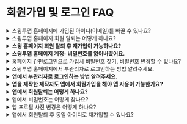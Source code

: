 # 회원가입 및 로그인 FAQ

<details>

<summary>스윙투앱 홈페이지에 가입된 아이디(이메일)를 바꿀 수 있나요?</summary>

기업 고객 중에서는 앱 담당자가 바뀌게 되면서 스윙에 가입된 아이디 변경을 요청하는 경우가 있습니다.

아이디 변경은 개인정보 계정과 연결되어 있기 때문에 사용자분께서 직접 바꿀 수 없습니다.

스윙투앱에 요청주시면 저희가 계정 변경 동의서를 보내드리고, 필요 서류를 받은 뒤 변경해드릴 수 있습니다.

비밀번호는 기존과 동일하며, 로그인 후 개인정보 변경에서 원하는 비밀번호로 다시 설정해주시면 됩니다.

</details>

<details>

<summary>스윙투앱 홈페이지 회원 탈퇴는 어떻게 하나요?</summary>

회원탈퇴는 **스윙 홈페이지 앱운영 페이지의 오른쪽 상단 프로필 선택 → 내정보 수정 →회원탈퇴 선택해주시면 됩니다.**&#x20;

<img src="../.gitbook/assets/회원탈퇴.png" alt="" data-size="original">

탈퇴하신 아이디는 복구가 불가능하며, 추후 같은 아이디로 재가입 할 수 없습니다.&#x20;

회원탈퇴시 제작한 앱, 컨텐츠가 모두 삭제되오니 신중하게 선택하시기 바랍니다.

</details>

<details>

<summary><strong>스윙 홈페이지 회원 탈퇴 후 재가입이 가능하나요?</strong></summary>

탈퇴하신 아이디는 복구가 불가능하며, 추후 같은 아이디로 재가입 할 수 없습니다.

</details>

<details>

<summary><strong>스윙투앱 홈페이지 계정- 비밀번호를 잃어버렸어요.</strong></summary>

스윙투 사이트 계정의 비밀번호를 잃어버렸다면!

**\[비밀번호 찾기]를 통해서 이메일로 임시 비밀번호를 찾아서 로그인 한 뒤, 내 정보 수정 \[새 비밀번호]를 변경해주시면 됩니다.**



1\) 홈페이지 접속 → 비밀번호 찾기 선택

<img src="https://wp.swing2app.co.kr/wp-content/uploads/2018/09/55.png" alt="" data-size="original">

2\)이메일주소 입력 후, 해당 이메일로 임시 비밀번호 발급받기

<img src="https://wp.swing2app.co.kr/wp-content/uploads/2018/09/%EB%B9%84%EB%B0%80%EB%B2%88%ED%98%B82.png" alt="" data-size="original">

&#x20;

3\)비밀번호는 다시 \[내 정보 수정]페이지- 로그인정보에서 변경해주시면 됩니다.

[https://www.swing2app.co.kr/view/myinfo\_login\_info](https://www.swing2app.co.kr/view/myinfo\_login\_info)

<img src="https://wp.swing2app.co.kr/wp-content/uploads/2018/09/%EB%B9%84%EB%B0%80%EB%B2%88%ED%98%B83.png" alt="" data-size="original">

</details>

<details>

<summary>홈페이지 간편로그인으로 가입시 비밀번호 찾기, 비밀번호 변경할 수 있나요?</summary>

스윙투앱 홈페이지 - 간편 로그인은 네이버, 구글에서 사용하는 계정으로 연동하여 로그인을 하게 됩니다.

따라서 비밀번호는 연결한 계정으로 확인해주셔야 합니다.

(구글 계정이라면 구글 지메일로 들어가서 사용중인 계정 확인해주세요)

스윙투앱에서는 계정만 연결하여 로그인한 것이기 때문에 비밀번호를 찾을 수 없으며, 비밀번호 변경도 불가합니다.

</details>

<details>

<summary>스윙투앱 홈페이지에서 부관리자로 로그인하는 방법 알려주세요.</summary>

스윙투앱 홈페이지에서 부관리자로 로그인할 때는 로그인 화면에서 \[부관리자]로 선택해서 로그인해주세요.

![](https://wp.swing2app.co.kr/wp-content/uploads/2018/09/%EB%B6%80%EA%B4%80%EB%A6%AC%EC%9E%90-%EB%A1%9C%EA%B7%B8%EC%9D%B8\_20.07.png)

1\)앱아이디: 관리자가 앱을 제작할 때 설정한 아이디를 입력합니다.

→ 앱 아이디는 관리자가 앱을 제작할 때 앱제작 - 1단계 기본정보에서 입력한 아이디를 말합니다.

2\)부관리자 아이디: 부관리자가 앱에서 회원가입한 아이디를 입력합니다.

3\)비밀번호: 부관리자가 앱 회원가입시 설정한 비밀번호를 입력합니다.

입력이 완료된 후 로그인 버튼을 눌러주시면 관리자 페이지로 이동합니다.

\*주의사항: 앱 제작이 완료되어야 부관리자 로그인이 가능합니다.

앱을 제작한 상태가 아닐 경우 앱 아이디가 인식이 되지 않아요, 따라서 앱을 제작해놓은 뒤 부관리자 로그인을 이용해주시기 바랍니다.&#x20;

&#x20;

앱을 관리하는 부관리자를 설정하는 방법은 해당 매뉴얼 참고해주세요 ^^

☞ [부관리자 설정방법 매뉴얼](https://documentation.swing2app.co.kr/manual/appmanage/pushmember/associate-administrator)

</details>

<details>

<summary><strong>앱에서 부관리자로 로그인하는 방법 알려주세요.</strong></summary>

앱은 홈페이지와 달리 부관리자 전용 로그인 페이지가 있는 것이 아니구요.

**로그인 화면에서 부관리자로 지정된 사용자의  아이디, 비밀번호로 로그인을 하시면 됩니다.**

이미 사용자에서 관리자로 등급 변경이 되었기 때문에, **일반방법으로 로그인하시면 등급이 ‘관리자’ 로 변경된 것을 확인할 수 있습니다.**

![](https://wp.swing2app.co.kr/wp-content/uploads/2018/09/4.png)

앱 부관리자 설정하는 방법은 해당 포스팅을 참고해주세요 ^^

☞ [부관리자 설정방법 매뉴얼](https://documentation.swing2app.co.kr/manual/appmanage/pushmember/associate-administrator)

</details>

<details>

<summary><strong>앱을 제작한 제작자도 앱에서 회원가입을 해야 앱 사용이 가능한가요?</strong></summary>

네 앱을 제작한 관리자도 앱에서 회원가입을 하신 뒤, 앱 관리자로 설정하여 이용할 수 있습니다.

\*웹과 앱이 서로 연동되어 있지 않습니다.

앱을 설치하신 뒤 내가 만든 앱이라도 꼭 회원가입을 하고 앱을 이용해주세요.

</details>

<details>

<summary><strong>앱에서 회원탈퇴는 어떻게 하나요?</strong></summary>

앱 회원탈퇴는 \[설정]메뉴에서 가능합니다.

앱에서 로그인이 된 상태로 \[설정] 메뉴를 보시면, \[회원탈퇴]메뉴가 있습니다.

해당 메뉴를 선택하여 앱에서 회원탈퇴가 가능합니다.

<img src="https://wp.swing2app.co.kr/wp-content/uploads/2018/09/%EC%95%B1-%ED%9A%8C%EC%9B%90%ED%83%88%ED%87%B4.png" alt="" data-size="original">

회원 탈퇴는 앱에서 로그인이 되어 있어야 이용 가능합니다.

회원가입이 안된 경우는 회원탈퇴의 개념이 없습니다.&#x20;

</details>

<details>

<summary>앱에서 비밀번호는 어떻게 찾나요?</summary>

앱에서 비밀번호를 찾기 위해서는 아이디형태가 **‘이메일’**로 지정되어 있어야 합니다.

임시 비밀번호를 가입된 이메일로 보낼 수가 있어요.&#x20;

앱을 실행하고 로그인 화면 하단에 보시면, ‘비밀번호찾기’ 버튼이 있습니다.

해당 버튼을 선택하면 임시비밀번호를 가입한 이메일로 받을 수 있습니다.

따라서 일반아이디로 아이디를 설정한 경우는 비밀번호 찾기를 이용하실 수 없으니 꼭 확인하시고 '아이디형태-이메일'로 설정해주세요.

**☞** [**앱 비밀번호 찾기 상세 매뉴얼 보러가기**](https://documentation.swing2app.co.kr/appguide/appoperation/app-password)

</details>

<details>

<summary>앱 프로필 사진 변경은 어떻게 하나요?</summary>

**1.회원가입시 프로필 이미지 등록**

<img src="https://wp.swing2app.co.kr/wp-content/uploads/2022/07/%ED%94%84%EB%A1%9C%ED%95%84%EC%9D%B4%EB%AF%B8%EC%A7%80%EB%B3%80%EA%B2%BD5.png" alt="" data-size="original">

회원가입시에는 상단 프로필 이미지 \[등록하기] 버튼을 선택하여 원하는 이미지를 등록할 수 있어요.

&#x20;

**2.회원정보 수정: 가입 후 프로필 이미지를 변경**

<img src="https://wp.swing2app.co.kr/wp-content/uploads/2022/07/%ED%94%84%EB%A1%9C%ED%95%84%EC%9D%B4%EB%AF%B8%EC%A7%80-%EB%B3%80%EA%B2%BD.png" alt="" data-size="original">

회원가입 후 로그인된 상태에서 프로필 이미지를 변경하고자 할 때는

설정- 회원정보 수정 메뉴로 이동해주세요.

&#x20;

<img src="https://wp.swing2app.co.kr/wp-content/uploads/2022/07/%ED%94%84%EB%A1%9C%ED%95%84%EC%9D%B4%EB%AF%B8%EC%A7%80-%EB%B3%80%EA%B2%BD1.png" alt="" data-size="original">

회원정보수정 창에서 상단 프로필 이미지 \[등록하기] 버튼을 선택해서 프로필 이미지를 변경할 수 있습니다.&#x20;

이름(닉네임)도 해당 페이지에서 수정할 수 있습니다.

**☞** [**앱 프로필 사진 등록 및 변경방법 매뉴얼 보러가기**](https://documentation.swing2app.co.kr/appguide/appoperation/appprofile-image)

</details>

<details>

<summary>앱에서 회원탈퇴 후 동일 아이디로 재가입할 수 있나요?</summary>

가능 합니다.

다만 동일 아이디로 재가입을 위해서는 관리자가 웹 대시보드- 회원조회에서 해당 회원(탈퇴한 회원) 정보를 모두 삭제해주셔야 합니다.

[푸시&회원 → 회원조회 ](https://www.swing2app.co.kr/view/member\_list)→ 회원조회 목록에서 1)탈퇴한 해당 사용자를 선택해주시구요.

회원정보 창 “계정 탈퇴 및 삭제” 메뉴에서 2) 회원삭제 버튼을 선택합니다.

3\)”해당 아이디 및 모든 정보를 삭제합니다” 확인 버튼을 선택해주세요.

![](https://wp.swing2app.co.kr/wp-content/uploads/2022/07/%ED%9A%8C%EC%9B%90%EC%82%AD%EC%A0%9C3.png)

\*탈퇴한 사용자라도 앱 데이터에 정보가 남아 있기 때문에 동일 아이디로 가입이 되지 않게 되요.

따라서 동일 아이디로 재가입이 필요하다면, 회원 삭제를 통해서 회원 아이디 및 모든 정보를 앱에서 삭제해주셔야 합니다.

**☞** [**앱 회원 탈퇴 후 동일 아이디 재가입 방법 매뉴얼 보러가기**](https://documentation.swing2app.co.kr/appguide/appoperation/sameid-rejoin)

</details>

